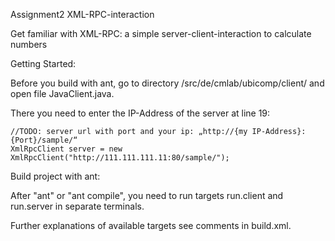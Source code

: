 Assignment2 XML-RPC-interaction

Get familiar with XML-RPC: a simple server-client-interaction to calculate numbers

Getting Started: 

Before you build with ant, go to directory /src/de/cmlab/ubicomp/client/ and open file JavaClient.java. 

There you need to enter the IP-Address of the server at line 19:

    //TODO: server url with port and your ip: „http://{my IP-Address}:{Port}/sample/“
    XmlRpcClient server = new XmlRpcClient("http://111.111.111.11:80/sample/");

Build project with ant:

After "ant" or "ant compile", you need to run targets run.client and run.server in separate terminals. 

Further explanations of available targets see comments in build.xml.
